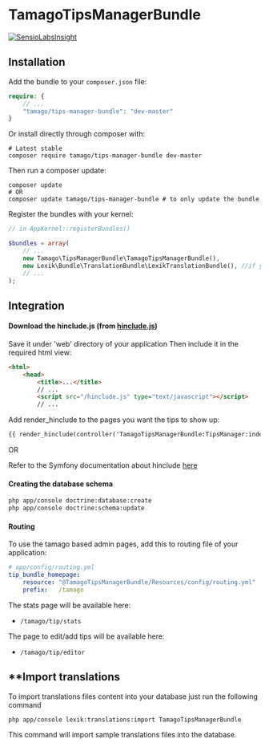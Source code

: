 # TamagoTipsManagerBundle

[![SensioLabsInsight](https://insight.sensiolabs.com/projects/a4467ecd-4467-4551-bb58-7486d298d316/big.png)](https://insight.sensiolabs.com/projects/a4467ecd-4467-4551-bb58-7486d298d316)

## **Installation**

Add the bundle to your `composer.json` file:

```php
require: {
    // ...
    "tamago/tips-manager-bundle": "dev-master"
}
```

Or install directly through composer with:

```
# Latest stable
composer require tamago/tips-manager-bundle dev-master
```

Then run a composer update:

```
composer update
# OR
composer update tamago/tips-manager-bundle # to only update the bundle
```

Register the bundles with your kernel:

```php
// in AppKernel::registerBundles()

$bundles = array(
    // ...
    new Tamago\TipsManagerBundle\TamagoTipsManagerBundle(),
    new Lexik\Bundle\TranslationBundle\LexikTranslationBundle(), //if you don't have this installed already
    // ...
);
```

## **Integration**

#### Download the hinclude.js (from [hinclude.js](http://mnot.github.io/hinclude/))

Save it under 'web' directory of your application
Then include it in the required html view:

```html
<html>
    <head>
        <title>...</title>
        // ...
        <script src="/hinclude.js" type="text/javascript"></script>
        // ...
```

Add render_hinclude to the pages you want the tips to show up:

```html
{{ render_hinclude(controller('TamagoTipsManagerBundle:TipsManager:index')) }}
```

OR

Refer to the Symfony documentation about hinclude [here](http://symfony.com/doc/current/book/templating.html#asynchronous-content-with-hinclude-js)

#### Creating the database schema

```html
php app/console doctrine:database:create 
php app/console doctrine:schema:update
```

#### Routing

To use the tamago based admin pages, add this to routing file of your application:

```yml
# app/config/routing.yml
tip_bundle_homepage:
    resource: "@TamagoTipsManagerBundle/Resources/config/routing.yml"
    prefix:   /tamago
```

The stats page will be available here:

* `/tamago/tip/stats`

The page to edit/add tips will be available here:

* `/tamago/tip/editor`

## **Import translations 

To import translations files content into your database just run the following command 

```html
php app/console lexik:translations:import TamagoTipsManagerBundle 
```

This command will import sample translations files into the database.


